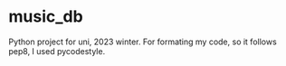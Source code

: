 # music_db
Python project for uni, 2023 winter. 
For formating my code, so it follows pep8, I used pycodestyle.
